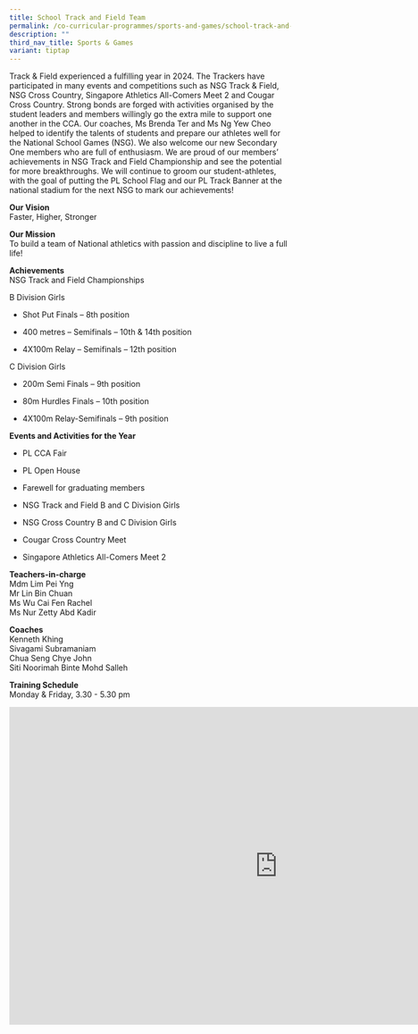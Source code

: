 ```yaml
---
title: School Track and Field Team
permalink: /co-curricular-programmes/sports-and-games/school-track-and-field-team/
description: ""
third_nav_title: Sports & Games
variant: tiptap
---
```

<p>Track &amp; Field experienced a fulfilling year in 2024. The Trackers
have participated in many events and competitions such as NSG Track &amp;
Field, NSG Cross Country, Singapore Athletics All-Comers Meet 2 and Cougar
Cross Country. Strong bonds are forged with activities organised by the
student leaders and members willingly go the extra mile to support one
another in the CCA. Our coaches, Ms Brenda Ter and Ms Ng Yew Cheo helped
to identify the talents of students and prepare our athletes well for the
National School Games (NSG). We also welcome our new Secondary One members
who are full of enthusiasm. We are proud of our members’ achievements in
NSG Track and Field Championship and see the potential for more breakthroughs.
We will continue to groom our student-athletes, with the goal of putting
the PL School Flag and our PL Track Banner at the national stadium for
the next NSG to mark our achievements!</p>
<p><strong>Our Vision</strong> 
<br>Faster, Higher, Stronger</p>
<p><strong>Our Mission</strong> 
<br>To build a team of National athletics with passion and discipline to live
a full life!</p>
<p><strong>Achievements</strong>
<br>NSG Track and Field Championships</p>
<p>B Division Girls</p>
<ul data-tight="true" class="tight">
<li>
<p>Shot Put Finals – 8th position</p>
</li>
<li>
<p>400 metres – Semifinals – 10th &amp; 14th position</p>
</li>
<li>
<p>4X100m Relay – Semifinals – 12th position</p>
<p></p>
</li>
</ul>
<p>C Division Girls</p>
<ul data-tight="true" class="tight">
<li>
<p>200m Semi Finals – 9th position</p>
</li>
<li>
<p>80m Hurdles Finals – 10th position</p>
</li>
<li>
<p>4X100m Relay-Semifinals – 9th position</p>
</li>
</ul>
<p><strong>Events and Activities for the Year</strong>
</p>
<ul data-tight="true" class="tight">
<li>
<p>PL CCA Fair</p>
</li>
<li>
<p>PL Open House</p>
</li>
<li>
<p>Farewell for graduating members</p>
</li>
<li>
<p>NSG Track and Field B and C Division Girls</p>
</li>
<li>
<p>NSG Cross Country B and C Division Girls</p>
</li>
<li>
<p>Cougar Cross Country Meet</p>
</li>
<li>
<p>Singapore Athletics All-Comers Meet 2</p>
</li>
</ul>
<p><strong>Teachers-in-charge</strong> 
<br>Mdm Lim Pei Yng
<br>Mr Lin Bin Chuan
<br>Ms Wu Cai Fen Rachel
<br>Ms Nur Zetty Abd Kadir</p>
<p><strong>Coaches</strong> 
<br>Kenneth Khing
<br>Sivagami Subramaniam
<br>Chua Seng Chye John
<br>Siti Noorimah Binte Mohd Salleh</p>
<p><strong>Training Schedule</strong> 
<br>Monday &amp; Friday, 3.30 - 5.30 pm</p>
<div class="iframe-wrapper">
<iframe height="569" width="960" allowfullscreen="true" frameborder="0" src="https://docs.google.com/presentation/d/1teuJRcawE9P7UlR06Yv0vLl1APlEH5eMoe78N4XXtzk/embed?start=true&amp;loop=true&amp;delayms=3000"></iframe>
</div>
<p></p>